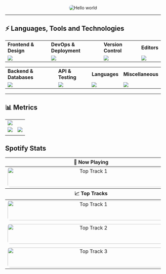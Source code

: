 <div align="center">
  <img src="https://raw.githubusercontent.com/taufeeqriyaz/taufeeqriyaz/master/assets/hello.svg" alt="Hello world" style="border-radius: 8px;">
</div>

<hr>

## ⚡ Languages, Tools and Technologies

<table> 
<tr>
<td>
<strong>Frontend & Design</strong>
</td>
<td>
<strong>DevOps & Deployment</strong>
</td>
<td>
<strong>Version Control</strong>
</td>
<td>
<strong>Editors</strong>
</td>
</tr>
<tr>
<td>
<img src = "https://skillicons.dev/icons?i=js,react,nextjs,threejs,redux,bootstrap,materialui,tailwindcss,emotion,styledcomponents,figma" >
</td>
<td>
<img src = "https://skillicons.dev/icons?i=vercel,azure,docker,aws,githubactions,netlify,heroku,gcp&theme=dark">
</td>
<td>
<img src = "https://skillicons.dev/icons?i=git,github,gitlab,bash&theme=dark">
</td>
<td>
<img src = "https://skillicons.dev/icons?i=vscode,pycharm,codepen&theme=dark">
</td>
</tr>
</table>


<table>
<tr>
<td>
<strong>Backend & Databases</strong>
</td>
<td>
<strong>API & Testing</strong>
</td>
<td>
<strong>Languages</strong>
</td>
<td>
<strong>Miscellaneous</strong>
</td>
</tr>
<tr>
<td>
<img src = "https://skillicons.dev/icons?i=nodejs,flask,postgresql,mysql,sequelize,mongodb,express,firebase&theme=dark">
</td>
<td>
<img src = "https://skillicons.dev/icons?i=postman,graphql,supabase&theme=dark">
</td>
<td>
<img src = "https://skillicons.dev/icons?i=c,cpp,py,rust&theme=dark">
</td>
<td>
<img src = "https://skillicons.dev/icons?i=md,raspberrypi,arduino,linux&theme=dark">
</td>
</tr>
</table>
<hr>


## 📊 Metrics

<table>
<tr>
<td colspan = "2">
<a href = "https://taufeeq.bio.link">
<img src="https://github-readme-activity-graph.vercel.app/graph?username=TaufeeqRiyaz&bg_color=2e3440&hide_border=true&point=false&line=88c0d0&radius=8&area=true&area_color=88c0d0&title_color=ffffff&color=ffffff">
</a>
</td>
</tr>
<tr>
<td>
<a href="https://linkedin.com/in/taufeeq">
<img src="https://github-readme-stats.vercel.app/api?username=TaufeeqRiyaz&hide_border=true&include_all_commits=true&count_private=true&show_icons=true&line_height=20&theme=nord">
</a>
</td>
<td>
<a href="https://wakatime.com/@taufeeq">
<img src="https://github-readme-stats.vercel.app/api/top-langs/?username=TaufeeqRiyaz&langs_count=6&hide_border=true&border_radius=4.5&layout=compact&theme=nord">
</a>
</td>
</tr>
<tr>
<td colspan = "2">
</td>
</tr>
</table>

## Spotify Stats

<table align="center">
  <thead>
    <tr>
      <th>🎵 Now Playing</th>
    </tr>
  </thead>
  <tbody>
      <tr>
      <td align="center">
        <a href="https://taufeeq-now-playing.vercel.app/now-playing&open">
          <img src="https://taufeeq-now-playing.vercel.app/now-playing" width="540" height="64" alt="Top Track 1" style="border-radius: 8px;">
        </a>
      </td>
    </tr>
  </tbody>
  <thead>
    <tr>
      <th>📈 Top Tracks</th>
    </tr>
  </thead>
  <tbody>
    <tr>
      <td align="center">
        <a href="https://taufeeq-now-playing.vercel.app/top-tracks?i=1&open">
          <img src="https://taufeeq-now-playing.vercel.app/top-tracks?i=1" width="540" height="64" alt="Top Track 1" style="border-radius: 8px;">
        </a>
      </td>
    </tr>
    <tr>
      <td align="center"></td>
    </tr>
    <tr>
      <td align="center">
        <a href="https://taufeeq-now-playing.vercel.app/top-tracks?i=2&open">
          <img src="https://taufeeq-now-playing.vercel.app/top-tracks?i=2" width="540" height="64" alt="Top Track 2" style="border-radius: 8px;">
        </a>
      </td>
    </tr>
    <tr>
      <td align="center"></td> 
    </tr>
    <tr>
      <td align="center">
        <a href="https://taufeeq-now-playing.vercel.app/top-tracks?i=3&open">
          <img src="https://taufeeq-now-playing.vercel.app/top-tracks?i=3" width="540" height="64" alt="Top Track 3" style="border-radius: 8px;">
        </a>
      </td>
    </tr>
  </tbody>
</table>
